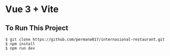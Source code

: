 # Vue 3 + Vite

## To Run This Project
```
$ git clone https://github.com/permana017/internasional-restaurant.git
$ npm install
$ npm run dev
```

